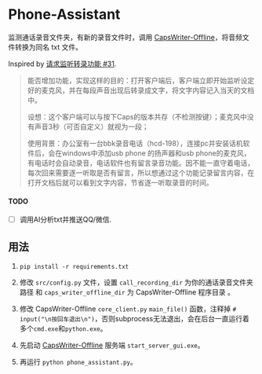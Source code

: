 # Phone-Assistant

监测通话录音文件夹，有新的录音文件时，调用 [CapsWriter-Offline](https://github.com/H1DDENADM1N/CapsWriter-Offline)，将音频文件转换为同名 txt 文件。

Inspired by [请求监听转录功能 #31](https://github.com/H1DDENADM1N/CapsWriter-Offline/issues/31).

> 能否增加功能，实现这样的目的：打开客户端后，客户端立即开始监听设定好的麦克风，并在每段声音出现后转录成文字，将文字内容记入当天的文档中。
> 
> 设想：这个客户端可以与按下Caps的版本共存（不检测按键）；麦克风中没有声音3秒（可否自定义）就视为一段；
> 
> 使用背景：办公室有一台bbk录音电话（hcd-198），连接pc并安装话机软件后，会在windows中添加usb phone 的扬声器和usb phone的麦克风，有电话时会自动录音，电话软件也有留言录音功能。因不能一直守着电话，每次回来需要逐一听取是否有留言，所以想通过这个功能记录留言内容，在打开文档后就可以看到文字内容，节省逐一听取录音的时间。

#### TODO

- [ ] 调用AI分析txt并推送QQ/微信.

## 用法

1. `pip install -r requirements.txt`

2. 修改 `src/config.py` 文件，设置 `call_recording_dir` 为你的通话录音文件夹路径 和 `caps_writer_offline_dir` 为 CapsWriter-Offline 程序目录 。

3. 修改 CapsWriter-Offline `core_client.py` `main_file()` 函数，注释掉 `# input("\n按回车退出\n")`，否则subprocess无法退出，会在后台一直运行着多个`cmd.exe`和`python.exe`。

4. 先启动 [CapsWriter-Offline](https://github.com/H1DDENADM1N/CapsWriter-Offline) 服务端 `start_server_gui.exe`。

5. 再运行 `python phone_assistant.py`。